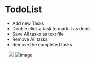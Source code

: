 # TodoList
* Add new Tasks
* Double click a task to mark it as done
* Save All tasks as text file
* Remove All tasks
* Remove the completed tasks

&nbsp;&nbsp;
<img src="https://user-images.githubusercontent.com/17671660/122510158-bb9c9a00-d022-11eb-8e65-76417b4fef2d.png">
![image](https://user-images.githubusercontent.com/17671660/122510296-01596280-d023-11eb-927f-241a2955066b.png)

